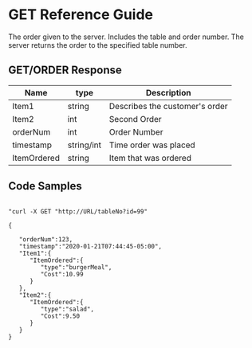 # GET Reference Guide
The order given to the server. Includes the table and order number.  The server returns the order to the specified table number.  

## GET/ORDER Response

Name | type |  Description
---- | ----- | --------------------
Item1 | string | Describes the customer's order
Item2 | int | Second Order 
orderNum | int | Order Number 
timestamp | string/int | Time order was placed 
ItemOrdered | string | Item that was ordered 

## Code Samples
```HTTP

"curl -X GET "http://URL/tableNo?id=99"

{

   "orderNum":123,
   "timestamp":"2020-01-21T07:44:45-05:00",
   "Item1":{
      "ItemOrdered":{
         "type":"burgerMeal",
         "Cost":10.99
      }
   },
   "Item2":{
      "ItemOrdered":{
         "type":"salad",
         "Cost":9.50
      }
   }
}
